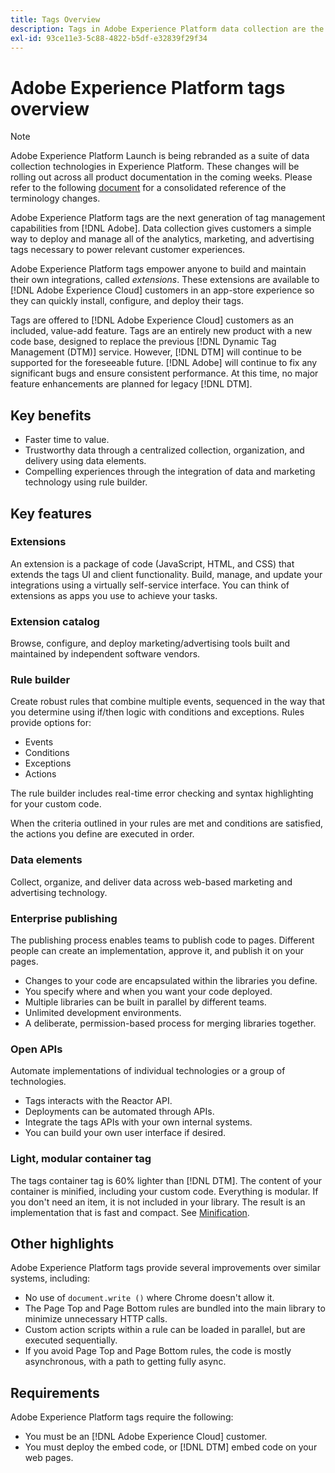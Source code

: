 ```yaml
---
title: Tags Overview
description: Tags in Adobe Experience Platform data collection are the next generation of tag management capabilities from Adobe. Platform data collection gives customers a simple way to deploy and manage all of the analytics, marketing, and advertising tags necessary to power relevant customer experiences.
exl-id: 93ce11e3-5c88-4822-b5df-e32839f29f34
---
```

# Adobe Experience Platform tags overview

>[!NOTE]
>
>Adobe Experience Platform Launch is being rebranded as a suite of data collection technologies in Experience Platform. These changes will be rolling out across all product documentation in the coming weeks. Please refer to the following [document](./launch-term-updates.md) for a consolidated reference of the terminology changes.

Adobe Experience Platform tags are the next generation of tag management capabilities from [!DNL Adobe]. Data collection gives customers a simple way to deploy and manage all of the analytics, marketing, and advertising tags necessary to power relevant customer experiences.

Adobe Experience Platform tags empower anyone to build and maintain their own integrations, called _extensions_. These extensions are available to [!DNL Adobe Experience Cloud] customers in an app-store experience so they can quickly install, configure, and deploy their tags.

Tags are offered to [!DNL Adobe Experience Cloud] customers as an included, value-add feature. Tags are an entirely new product with a new code base, designed to replace the previous [!DNL Dynamic Tag Management (DTM)] service. However, [!DNL DTM] will continue to be supported for the foreseeable future. [!DNL Adobe] will continue to fix any significant bugs and ensure consistent performance. At this time, no major feature enhancements are planned for legacy [!DNL DTM].

## Key benefits

- Faster time to value.
- Trustworthy data through a centralized collection, organization, and delivery using data elements.
- Compelling experiences through the integration of data and marketing technology using rule builder.

## Key features

### Extensions

An extension is a package of code (JavaScript, HTML, and CSS) that extends the tags UI and client functionality. Build, manage, and update your integrations using a virtually self-service interface. You can think of extensions as apps you use to achieve your tasks.

### Extension catalog

Browse, configure, and deploy marketing/advertising tools built and maintained by independent software vendors.

### Rule builder

Create robust rules that combine multiple events, sequenced in the way that you determine using if/then logic with conditions and exceptions. Rules provide options for:

- Events
- Conditions
- Exceptions
- Actions

The rule builder includes real-time error checking and syntax highlighting for your custom code.

When the criteria outlined in your rules are met and conditions are satisfied, the actions you define are executed in order.

### Data elements

Collect, organize, and deliver data across web-based marketing and advertising technology.

### Enterprise publishing

The publishing process enables teams to publish code to pages. Different people can create an implementation, approve it, and publish it on your pages.

- Changes to your code are encapsulated within the libraries you define.
- You specify where and when you want your code deployed.
- Multiple libraries can be built in parallel by different teams.
- Unlimited development environments.
- A deliberate, permission-based process for merging libraries together.

### Open APIs

Automate implementations of individual technologies or a group of technologies.

- Tags interacts with the Reactor API.
- Deployments can be automated through APIs.
- Integrate the tags APIs with your own internal systems.
- You can build your own user interface if desired.

### Light, modular container tag

The tags container tag is 60% lighter than [!DNL DTM]. The content of your container is minified, including your custom code. Everything is modular. If you don't need an item, it is not included in your library. The result is an implementation that is fast and compact. See [Minification](/help/launch-reference/publishing/builds.md).

## Other highlights

Adobe Experience Platform tags provide several improvements over similar systems, including:

- No use of `document.write ()` where Chrome doesn't allow it.
- The Page Top and Page Bottom rules are bundled into the main library to minimize unnecessary HTTP calls.
- Custom action scripts within a rule can be loaded in parallel, but are executed sequentially.
- If you avoid Page Top and Page Bottom rules, the code is mostly asynchronous, with a path to getting fully async.

## Requirements

Adobe Experience Platform tags require the following:

- You must be an [!DNL Adobe Experience Cloud] customer.
- You must deploy the embed code, or [!DNL DTM] embed code on your web pages.
